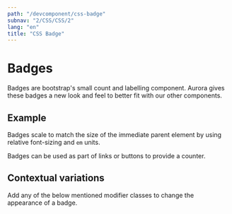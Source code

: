 ```yaml
---
path: "/devcomponent/css-badge"
subnav: "2/CSS/CSS/2"
lang: "en"
title: "CSS Badge"
---
```


# Badges

Badges are bootstrap's small count and labelling component. Aurora gives these badges a new look and feel to better fit with our other components.

## Example

Badges scale to match the size of the immediate parent element by using relative font-sizing and `em` units.
<htmlbadge1 />

Badges can be used as part of links or buttons to provide a counter.
<htmlbadge2 />

## Contextual variations

Add any of the below mentioned modifier classes to change the appearance of a badge.
<htmlbadge3 />